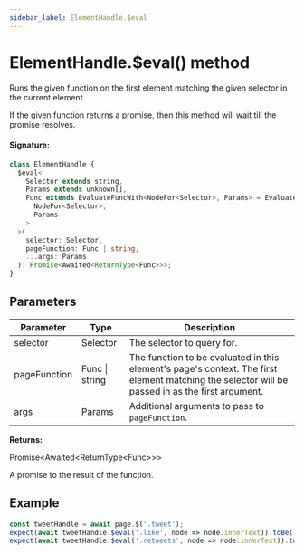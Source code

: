 ```yaml
---
sidebar_label: ElementHandle.$eval
---
```


# ElementHandle.$eval() method

Runs the given function on the first element matching the given selector in the current element.

If the given function returns a promise, then this method will wait till the promise resolves.

#### Signature:

```typescript
class ElementHandle {
  $eval<
    Selector extends string,
    Params extends unknown[],
    Func extends EvaluateFuncWith<NodeFor<Selector>, Params> = EvaluateFuncWith<
      NodeFor<Selector>,
      Params
    >
  >(
    selector: Selector,
    pageFunction: Func | string,
    ...args: Params
  ): Promise<Awaited<ReturnType<Func>>>;
}
```

## Parameters

| Parameter    | Type           | Description                                                                                                                                     |
| ------------ | -------------- | ----------------------------------------------------------------------------------------------------------------------------------------------- |
| selector     | Selector       | The selector to query for.                                                                                                                      |
| pageFunction | Func \| string | The function to be evaluated in this element's page's context. The first element matching the selector will be passed in as the first argument. |
| args         | Params         | Additional arguments to pass to <code>pageFunction</code>.                                                                                      |

**Returns:**

Promise&lt;Awaited&lt;ReturnType&lt;Func&gt;&gt;&gt;

A promise to the result of the function.

## Example

```ts
const tweetHandle = await page.$('.tweet');
expect(await tweetHandle.$eval('.like', node => node.innerText)).toBe('100');
expect(await tweetHandle.$eval('.retweets', node => node.innerText)).toBe('10');
```

